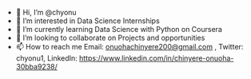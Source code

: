 - 👋 Hi, I’m @chyonu
- 👀 I’m interested in Data Science Internships
- 🌱 I’m currently learning Data Science with Python on Coursera
- 💞️ I’m looking to collaborate on Projects and opportunities
- 📫 How to reach me Email: onuohachinyere200@gmail.com , Twitter: chyonu1, LinkedIn: https://www.linkedin.com/in/chinyere-onuoha-30bba9238/

<!---
chyonu/chyonu is a ✨ special ✨ repository because its `README.md` (this file) appears on your GitHub profile.
You can click the Preview link to take a look at your changes.
--->
